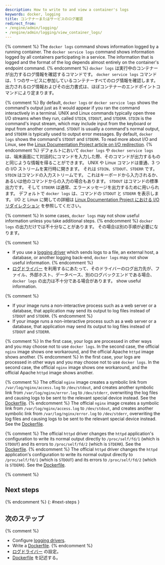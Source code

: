 ```yaml
---
description: How to write to and view a container's logs
keywords: docker, logging
title: コンテナーまたはサービスのログ確認
redirect_from:
- /engine/admin/logging/
- /engine/admin/logging/view_container_logs/
---
```


{% comment %}
The `docker logs` command shows information logged by a running container. The
`docker service logs` command shows information logged by all containers
participating in a service. The information that is logged and the format of the
log depends almost entirely on the container's endpoint command.
{% endcomment %}
`docker logs` は実行中のコンテナーが出力するログ情報を確認するコマンドです。
`docker service logs` コマンドは、1 つのサービスに参加しているコンテナーすべてのログ情報を確認します。
出力されるログ情報およびその出力書式は、ほぼコンテナーのエンドポイントコマンドにより定まります。

{% comment %}
By default, `docker logs` or `docker service logs` shows the command's output
just as it would appear if you ran the command interactively in a terminal. UNIX
and Linux commands typically open three I/O streams when they run, called
`STDIN`, `STDOUT`, and `STDERR`. `STDIN` is the command's input stream, which
may include input from the keyboard or input from another command. `STDOUT` is
usually a command's normal output, and `STDERR` is typically used to output
error messages. By default, `docker logs` shows the command's `STDOUT` and
`STDERR`. To read more about I/O and Linux, see the
[Linux Documentation Project article on I/O redirection](http://www.tldp.org/LDP/abs/html/io-redirection.html).
{% endcomment %}
デフォルトにおいて `docker logs` や `docker service logs` は、端末画面にて対話的にコマンドを入力した際、そのコマンドが出力するものと同じような情報を得ることができます。
UNIX や Linux コマンドは普通、3 つの I/O ストリームを実行時に開きます。
それは `STDIN`、`STDOUT`、`STDERR` です。
`STDIN` はコマンドの入力ストリームです。
これはキーボードから入力されるか、あるいは他のコマンドからの入力の場合もあります。
`STDOUT` はコマンドの標準出力です。
そして `STDERR` は通常、エラーメッセージを出力するために用いられます。
デフォルトで `docker logs` は、コマンドの `STDOUT` と `STDERR` を表示します。
I/O と Linux に関しての詳細は [Linux Documentation Project における I/O リダイレクション](http://www.tldp.org/LDP/abs/html/io-redirection.html) を参照してください。

{% comment %}
In some cases, `docker logs` may not show useful information unless you take
additional steps.
{% endcomment %}
`docker logs` の出力だけでは不十分なことがあります。
その場合は別の手順が必要になります。

{% comment %}
- If you use a [logging driver](configure.md) which sends logs to a file, an
  external host, a database, or another logging back-end, `docker logs` may not
  show useful information.
{% endcomment %}
- [ログドライバー](configure.md) を利用するにあたって、そのドライバーのログ出力先が、ファイル、外部ホスト、データベース、別のログバックエンドである場合、`docker logs` の出力は不十分である場合があります。
  show useful information.

{% comment %}
- If your image runs a non-interactive process such as a web server or a
  database, that application may send its output to log files instead of `STDOUT`
  and `STDERR`.
{% endcomment %}
- If your image runs a non-interactive process such as a web server or a
  database, that application may send its output to log files instead of `STDOUT`
  and `STDERR`.

{% comment %}
In the first case, your logs are processed in other ways and you may choose not
to use `docker logs`. In the second case, the official `nginx` image shows one
workaround, and the official Apache `httpd` image shows another.
{% endcomment %}
In the first case, your logs are processed in other ways and you may choose not
to use `docker logs`. In the second case, the official `nginx` image shows one
workaround, and the official Apache `httpd` image shows another.

{% comment %}
The official `nginx` image creates a symbolic link from `/var/log/nginx/access.log`
to `/dev/stdout`, and creates another symbolic link
from `/var/log/nginx/error.log` to `/dev/stderr`, overwriting the log files and
causing logs to be sent to the relevant special device instead. See the
[Dockerfile](https://github.com/nginxinc/docker-nginx/blob/8921999083def7ba43a06fabd5f80e4406651353/mainline/jessie/Dockerfile#L21-L23).
{% endcomment %}
The official `nginx` image creates a symbolic link from `/var/log/nginx/access.log`
to `/dev/stdout`, and creates another symbolic link
from `/var/log/nginx/error.log` to `/dev/stderr`, overwriting the log files and
causing logs to be sent to the relevant special device instead. See the
[Dockerfile](https://github.com/nginxinc/docker-nginx/blob/8921999083def7ba43a06fabd5f80e4406651353/mainline/jessie/Dockerfile#L21-L23).

{% comment %}
The official `httpd` driver changes the `httpd` application's configuration to
write its normal output directly to `/proc/self/fd/1` (which is `STDOUT`) and
its errors to `/proc/self/fd/2` (which is `STDERR`). See the
[Dockerfile](https://github.com/docker-library/httpd/blob/b13054c7de5c74bbaa6d595dbe38969e6d4f860c/2.2/Dockerfile#L72-L75).
{% endcomment %}
The official `httpd` driver changes the `httpd` application's configuration to
write its normal output directly to `/proc/self/fd/1` (which is `STDOUT`) and
its errors to `/proc/self/fd/2` (which is `STDERR`). See the
[Dockerfile](https://github.com/docker-library/httpd/blob/b13054c7de5c74bbaa6d595dbe38969e6d4f860c/2.2/Dockerfile#L72-L75).

{% comment %}
## Next steps
{% endcomment %}
{: #next-steps }
## 次のステップ

{% comment %}
- Configure [logging drivers](configure.md).
- Write a [Dockerfile](../../../engine/reference/builder.md).
{% endcomment %}
- [ログドライバー](configure.md) の設定。
- [Dockerfile](../../../engine/reference/builder.md) を記述する。

